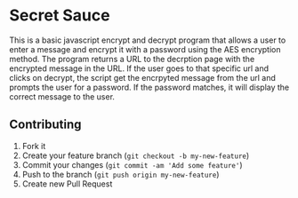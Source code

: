 # Secret Sauce

This is a basic javascript encrypt and decrypt program that allows a user to enter a message and encrypt it with a password using the AES encryption method. The program returns a URL to the decrption page with the encrypted message in the URL. If the user goes to that specific url and clicks on decrypt, the script get the encrpyted message from the url and prompts the user for a password. If the password matches, it will display the correct message to the user.

## Contributing

1. Fork it
2. Create your feature branch (`git checkout -b my-new-feature`)
3. Commit your changes (`git commit -am 'Add some feature'`)
4. Push to the branch (`git push origin my-new-feature`)
5. Create new Pull Request
